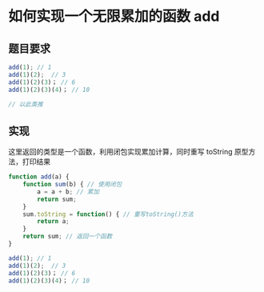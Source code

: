 # 如何实现一个无限累加的函数 add

## 题目要求

```ts
add(1); // 1
add(1)(2);  // 3
add(1)(2)(3)； // 6
add(1)(2)(3)(4)； // 10

// 以此类推
```

## 实现

这里返回的类型是一个函数，利用闭包实现累加计算，同时重写 toString 原型方法，打印结果

```ts
function add(a) {
	function sum(b) { // 使用闭包
    	a = a + b; // 累加
    	return sum;
 	}
 	sum.toString = function() { // 重写toString()方法
        return a;
    }
 	return sum; // 返回一个函数
}

add(1); // 1
add(1)(2);  // 3
add(1)(2)(3)； // 6
add(1)(2)(3)(4)； // 10
```

<br/>
<br/>
<br/>
<ContributorsList />
<br/>
<br/>
<br/>
<Vssue :title="$title" />
